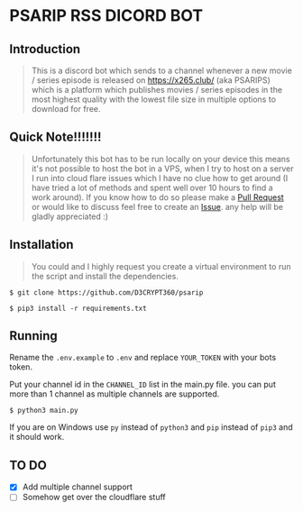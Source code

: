 # PSARIP RSS DICORD BOT

## Introduction

> This is a discord bot which sends to a channel whenever a new movie / series episode is released on https://x265.club/ (aka PSARIPS) which is a platform which publishes movies / series episodes in the most highest quality with the lowest file size in multiple options to download for free.

## Quick Note!!!!!!!

> Unfortunately this bot has to be run locally on your device this means it's not possible to host the bot in a VPS, when I try to host on a server I run into cloud flare issues which I have no clue how to get around (I have tried a lot of methods and spent well over 10 hours to find a work around). If you know how to do so please make a [Pull Request](https://github.com/D3CRYPT360/PSARIP/pull) or would like to discuss feel free to create an [Issue](https://github.com/D3CRYPT360/PSARIP/issues/new). any help will be gladly appreciated :)

## Installation

> You could and I highly request you create a virtual environment to run the script and install the dependencies.
 ```cli
$ git clone https://github.com/D3CRYPT360/psarip
```
```cli
$ pip3 install -r requirements.txt
```

## Running

Rename the `.env.example` to `.env` and replace `YOUR_TOKEN` with your bots token.

Put your channel id in the `CHANNEL_ID` list in the main.py file. you can put more than 1 channel as multiple channels are supported. 

```cli
$ python3 main.py
```
If you are on Windows use `py` instead of `python3` and `pip` instead of `pip3` and it should work.

## TO DO
- [x] Add multiple channel support
- [ ] Somehow get over the cloudflare stuff